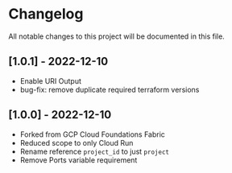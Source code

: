 # Changelog

All notable changes to this project will be documented in this file.
<!-- markdownlint-disable MD024 -->


## [1.0.1] - 2022-12-10

- Enable URI Output
- bug-fix: remove duplicate required terraform versions

## [1.0.0] - 2022-12-10

- Forked from GCP Cloud Foundations Fabric
- Reduced scope to only Cloud Run
- Rename reference `project_id` to just `project`
- Remove Ports variable requirement
